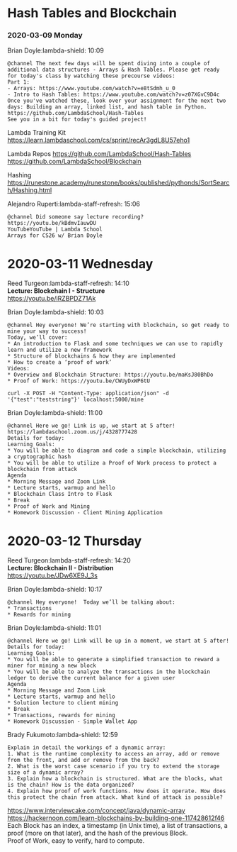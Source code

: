 ﻿

# Hash Tables and Blockchain

### 2020-03-09 Monday   

Brian Doyle:lambda-shield:  10:09
```
@channel The next few days will be spent diving into a couple of additional data structures - Arrays & Hash Tables. Please get ready for today's class by watching these precourse videos:
Part 1:
- Arrays: https://www.youtube.com/watch?v=e8tSdmh_u_0
- Intro to Hash Tables: https://www.youtube.com/watch?v=z07XGvC9D4c
Once you've watched these, look over your assignment for the next two days: Building an array, linked list, and hash table in Python.
https://github.com/LambdaSchool/Hash-Tables
See you in a bit for today's guided project!
```

Lambda Training Kit    
https://learn.lambdaschool.com/cs/sprint/recAr3gdL8U57eho1

Lambda Repos 
https://github.com/LambdaSchool/Hash-Tables    
https://github.com/LambdaSchool/Blockchain    

Hashing   
https://runestone.academy/runestone/books/published/pythonds/SortSearch/Hashing.html

Alejandro Ruperti:lambda-staff-refresh:  15:06
```
@channel Did someone say lecture recording?
https://youtu.be/kBdmvIauwDU
YouTubeYouTube | Lambda School
Arrays for CS26 w/ Brian Doyle  
```

# 2020-03-11 Wednesday   

Reed Turgeon:lambda-staff-refresh:  14:10  
**Lecture: Blockchain I - Structure**     
https://youtu.be/iRZBPDZ71Ak   

Brian Doyle:lambda-shield:  10:03
```
@channel Hey everyone! We’re starting with blockchain, so get ready to mine your way to success!
Today, we’ll cover:
* An introduction to Flask and some techniques we can use to rapidly learn and utilize a new framework
* Structure of blockchains & how they are implemented
* How to create a ‘proof of work’
Videos:
* Overview and Blockchain Structure: https://youtu.be/maKsJ80BhDo
* Proof of Work: https://youtu.be/CWUyDxWP6tU
```

`curl -X POST -H "Content-Type: application/json" -d '{"test":"teststring"}' localhost:5000/mine`

Brian Doyle:lambda-shield:  11:00
```
@channel Here we go! Link is up, we start at 5 after!
https://lambdaschool.zoom.us/j/4328777428
Details for today:
Learning Goals:
* You will be able to diagram and code a simple blockchain, utilizing a cryptographic hash
* You will be able to utilize a Proof of Work process to protect a blockchain from attack
Agenda
* Morning Message and Zoom Link
* Lecture starts, warmup and hello
* Blockchain Class Intro to Flask
* Break
* Proof of Work and Mining
* Homework Discussion - Client Mining Application
```

# 2020-03-12 Thursday  

Reed Turgeon:lambda-staff-refresh:  14:20   
**Lecture: Blockchain II - Distribution**      
https://youtu.be/JDw6XE9J_3s

Brian Doyle:lambda-shield:  10:17
```
@channel Hey everyone!  Today we’ll be talking about:
* Transactions
* Rewards for mining
```

Brian Doyle:lambda-shield:  11:01
```
@channel Here we go! Link will be up in a moment, we start at 5 after!
Details for today:
Learning Goals:
* You will be able to generate a simplified transaction to reward a miner for mining a new block
* You will be able to analyze the transactions in the blockchain ledger to derive the current balance for a given user
Agenda
* Morning Message and Zoom Link
* Lecture starts, warmup and hello
* Solution lecture to client mining
* Break
* Transactions, rewards for mining
* Homework Discussion - Simple Wallet App
```

Brady Fukumoto:lambda-shield:  12:59
```
Explain in detail the workings of a dynamic array:
1. What is the runtime complexity to access an array, add or remove from the front, and add or remove from the back?
2. What is the worst case scenario if you try to extend the storage size of a dynamic array?
3. Explain how a blockchain is structured. What are the blocks, what is the chain? How is the data organized?
4. Explain how proof of work functions. How does it operate. How does this protect the chain from attack. What kind of attack is possible?
```

https://www.interviewcake.com/concept/java/dynamic-array    
https://hackernoon.com/learn-blockchains-by-building-one-117428612f46      
Each Block has an index, a timestamp (in Unix time), a list of transactions, a proof (more on that later), and the hash of the previous Block.  
Proof of Work, easy to verify, hard to compute.    












 
